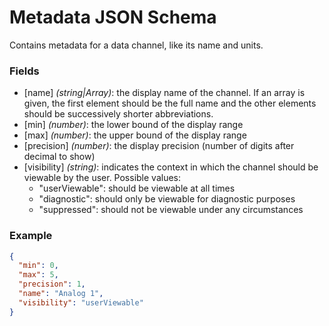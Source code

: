 # Metadata JSON Schema

Contains metadata for a data channel, like its name and units.

### Fields

* [name] *(string|Array<string>)*: the display name of the channel.  If an array is given, the first 
  element should be the full name and the other elements should be successively shorter abbreviations.
* [min] *(number)*: the lower bound of the display range
* [max] *(number)*: the upper bound of the display range
* [precision] *(number)*: the display precision (number of digits after decimal to show)
* [visibility] *(string)*: indicates the context in which the channel should be viewable by the user.  Possible values:
  * "userViewable": should be viewable at all times
  * "diagnostic": should only be viewable for diagnostic purposes
  * "suppressed": should not be viewable under any circumstances

### Example

```json
{
  "min": 0,
  "max": 5,
  "precision": 1,
  "name": "Analog 1",
  "visibility": "userViewable"
}
```
